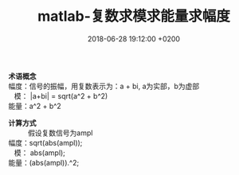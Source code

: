 ﻿---
layout: post
title:  "matlab-复数求模求能量求幅度"
date:   2018-06-28 19:12:00 +0200
categories: Matlab
---

**术语概念**  
幅度：信号的振幅，用复数表示为：a + bi, a为实部，b为虚部    
&nbsp;&nbsp;&nbsp;模： |a+bi| = sqrt(a^2 + b^2)  
能量：a^2 + b^2

**计算方式**  
&nbsp;&nbsp;&nbsp;&nbsp;&nbsp;&nbsp;&nbsp;&nbsp;&nbsp;&nbsp;假设复数信号为ampl  
幅度：sqrt(abs(ampl));      
&nbsp;&nbsp;&nbsp;模： abs(ampl);  
能量：(abs(ampl)).^2;
